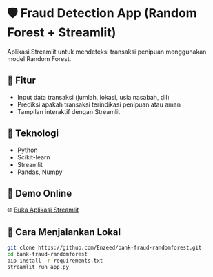 # 🛡️ Fraud Detection App (Random Forest + Streamlit)

Aplikasi Streamlit untuk mendeteksi transaksi penipuan menggunakan model Random Forest.

## 🚀 Fitur
- Input data transaksi (jumlah, lokasi, usia nasabah, dll)
- Prediksi apakah transaksi terindikasi penipuan atau aman
- Tampilan interaktif dengan Streamlit

## 🧠 Teknologi
- Python
- Scikit-learn
- Streamlit
- Pandas, Numpy

## 🔗 Demo Online
🌐 [Buka Aplikasi Streamlit]([https://username-streamlit-projectname.streamlit.app](https://bank-fraud-randomforest-l2f9o8cfnbscbsrc8pz5wv.streamlit.app/))

## 📁 Cara Menjalankan Lokal
```bash
git clone https://github.com/Enzeed/bank-fraud-randomforest.git
cd bank-fraud-randomforest
pip install -r requirements.txt
streamlit run app.py
